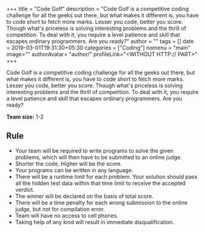 +++
title = "Code Golf"
description = "Code Golf is a competitive coding challenge for all the geeks out there, but what makes it different is, you have to code short to fetch more marks. Lesser you code, better you score. Though what's priceless is solving interesting problems and the thrill of competition. To deal with it, you require a level patience and skill that escapes ordinary programmers. Are you ready?"
author = ""
tags = []
date = 2019-03-01T19:31:30+05:30
categories = ["Coding"]
nomenu = "main"
image="<BACKGROUND IMAGE FOR YOUR POST>"
authorAvatar= "author/<YOUR AVATAR>"
profileLink="<WITHOUT HTTP:// PART>"
+++

Code Golf is a competitive coding challenge for all the geeks out there, but what makes it different is, you have to code short to fetch more marks. Lesser you code, better you score. Though what\'s priceless is solving interesting problems and the thrill of competition. To deal with it, you require a level patience and skill that escapes ordinary programmers. Are you ready?

**Team size:** 1-2

## Rule

-   Your team will be required to write programs to solve the given problems, which will then have to be submitted to an online judge.
-   Shorter the code, Higher will be the score.
-   Your programs can be written in any language.
-   There will be a runtime limit for each problem. Your solution should pass all the hidden test data within that time limit to receive the accepted verdict.
-   The winner will be declared on the basis of total score.
-   There will be a time penalty for each wrong submission to the online judge, but not for compilation error.
-   Team will have no access to cell phones.
-   Taking help of any kind will result in immediate disqualification.


